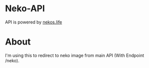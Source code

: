 # Neko-API
API is powered by [nekos.life](https://nekos.life)

# About
I'm using this to redirect to neko image from main API (With Endpoint /neko).
